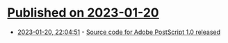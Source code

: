 # [Published on 2023-01-20](index.md)

* [2023-01-20, 22:04:51](https://lobste.rs/s/vyaimx/source_code_for_adobe_postscript_1_0) - [Source code for Adobe PostScript 1.0 released](https://computerhistory.org/blog/postscript-a-digital-printing-press/?_hsmi=242355795&_hsenc=p2ANqtz-8frF7VzXO-ffqoGUATsxoRI24JMgSJv-Q8Ic0bUou5TYLoN5ZWdOAEbp8o_NaOUIGgKt7D5DbgGFp00TVUOAVaTc_OU0k7RRp1jf9CZzfOOlvff0c)
